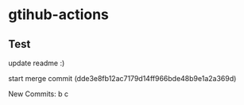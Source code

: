 # gtihub-actions

## Test

update readme :)

start merge commit (dde3e8fb12ac7179d14ff966bde48b9e1a2a369d)

New Commits:
b
c
